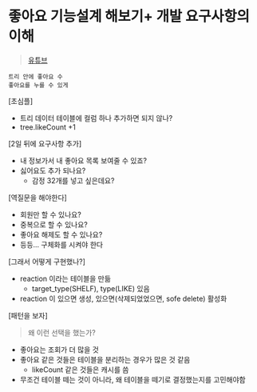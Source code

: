 # 좋아요 기능설계 해보기+ 개발 요구사항의 이해

> [유튜브](https://www.youtube.com/watch?v=b5xWS8MYl0Q)

```text
트리 안에 좋아요 수
좋아요를 누를 수 있게
```

\[초심플]

- 트리 데이터 테이블에 컬럼 하나 추가하면 되지 않나?
- tree.likeCount +1

\[2일 뒤에 요구사항 추가]

- 내 정보가서 내 좋아요 목록 보여줄 수 있죠?
- 싫어요도 추가 되나요?
  - 감정 32개를 넣고 싶은데요?

\[역질문을 해야한다]

- 회원만 할 수 있나요?
- 중복으로 할 수 있나요?
- 좋아요 해제도 할 수 있나요?
- 등등... 구체화를 시켜야 한다

\[그래서 어떻게 구현했나?]

- reaction 이라는 테이블을 만듦
  - target_type(SHELF), type(LIKE) 있음
- reaction 이 있으면 생성, 있으면(삭제되었었으면, sofe delete) 활성화

\[패턴을 보자]

> 왜 이런 선택을 했는가?

- 좋아요는 조회가 더 많을 것
- 좋아요 같은 것들은 테이블을 분리하는 경우가 많은 것 같음
  - likeCount 같은 것들은 캐시를 씀
- 무조건 테이블 떼는 것이 아니라, 왜 테이블을 떼기로 결정했는지를 고민해야함
